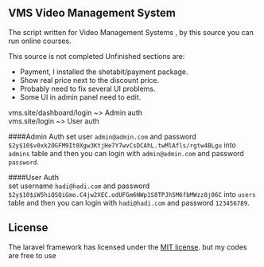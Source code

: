 ## VMS Video Management System

The script written for Video Management Systems ,
by this source you can run online courses.

This source is not completed
Unfinished sections are:

- Payment, I installed the shetabit/payment package. 
- Show real price next to the discount price.
- Probably need to fix several UI problems.  
- Some UI in admin panel need to edit.

vms.site/dashboard/login    ~> Admin auth  
vms.site/login              ~> User auth

####Admin Auth
set user `admin@admin.com` and password `$2y$10$v0xk2OGFM9It0Xgw3KtjHe7Y7wvCsDCAhL.twMlAfls/rgtw4BLgu`
into `admins` table and then you can login with `admin@admin.com` and password `password`.
  
####User Auth  
set username `hadi@hadi.com` and password `$2y$10$iW5hiQSQiGmo.C4jw2XEC.odUFGm6NWp1S8TPJhSM6fbMWzz8j06C`
into `users` table and then you can login with `hadi@hadi.com` and password `123456789`.

## License
The laravel framework has licensed under the [MIT license](https://opensource.org/licenses/MIT). but my codes are free to use 

